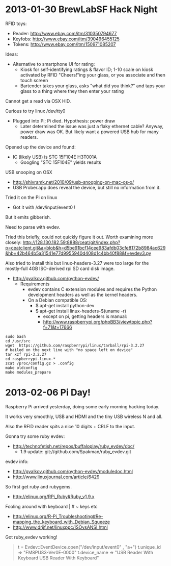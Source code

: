 2013-01-30 BrewLabSF Hack Night
=================================

RFID toys:

* Reader:  http://www.ebay.com/itm/310350794677
* Keyfobs: http://www.ebay.com/itm/390496455125
* Tokens:  http://www.ebay.com/itm/150971085207

Ideas:
* Alternative to smartphone UI for rating:
  * Kiosk for self-identifying ratings & flavor ID; 1-10 scale on kiosk activated by RFID "Cheers!"ing your glass, or you associate and then touch screen
  * Bartender takes your glass, asks "what did you think?" and taps your glass to a thing where they then enter your rating

Cannot get a read via OSX HID.

Curious to try linux /dev/tty0
* Plugged into Pi; Pi died.  Hypothesis: power draw
  * Later determined the issue was just a flaky ethernet cable?  Anyway, power draw was OK.  But likely want a powered USB hub for many readers.

Opened up the device and found:
* IC (likely USB) is STC 15F104E H3T001A
  * Googling "STC 15F104E" yields results

USB snooping on OSX
* http://shivramk.net/2010/09/usb-snooping-on-mac-os-x/
* USB Prober.app does reveal the device, but still no information from it.

Tried it on the Pi on linux
* Got it with /dev/input/event0 !

But it emits gibberish.

Need to parse with evdev.

Tried this briefly, could not quickly figure it out.  Worth examining more closely:
  http://128.130.182.59:8888/ceat/git/index.php?p=ceatclient.git&a=blob&h=d5be91bcf14cee983afdb03cfe8172b8984ac629&hb=42b464b5a31541e77d9955940d408d1c4bb40f88&f=evdev3.py

Also tried to install this but linux-headers-3.27 were too large for the mostly-full 4GB ISO-derived rpi SD card disk image.

* http://gvalkov.github.com/python-evdev/
    * Requirements
      * evdev contains C extension modules and requires the Python development headers as well as the kernel headers.
      * On a Debian compatible OS:
        * $ apt-get install python-dev
        * $ apt-get install linux-headers-$(uname -r)
          * except on pi, getting headers is manual:
          * http://www.raspberrypi.org/phpBB3/viewtopic.php?f=71&t=17666

```
sudo bash
cd /usr/src
wget  https://github.com/raspberrypi/linux/tarball/rpi-3.2.27
# bailed on the next line with "no space left on device"
tar xzf rpi-3.2.27
cd raspberrypi-linux-*
zcat /proc/config.gz > .config
make oldconfig
make modules_prepare
```

2013-02-06 Pi Day!
===================

Raspberry Pi arrived yesterday, doing some early morning hacking today.

It works very smoothly, USB and HDMI and the tiny USB wireless N and all.

Also the RFID reader spits a nice 10 digits + CRLF to the input.

Gonna try some ruby evdev:
* http://technofetish.net/repos/buffaloplay/ruby_evdev/doc/
  * 1.9 update: git://github.com/Spakman/ruby_evdev.git

evdev info:
* http://gvalkov.github.com/python-evdev/moduledoc.html
* http://www.linuxjournal.com/article/6429

So first get ruby and rubygems.
* http://elinux.org/RPi_Ruby#Ruby_v1.9.x

Fooling around with keyboard | # ~ keys etc
* http://elinux.org/R-Pi_Troubleshooting#Re-mapping_the_keyboard_with_Debian_Squeeze
* http://www.drijf.net/linuxppc/ISOvsANSI.html

Got ruby_evdev working!

 > t = Evdev::EventDevice.open("/dev/input/event0" , "a+")
 > t.unique_id
=> "FM8PU83-Ver0E-0000"
 > t.device_name
=> "USB Reader With Keyboard USB Reader With Keyboard"
